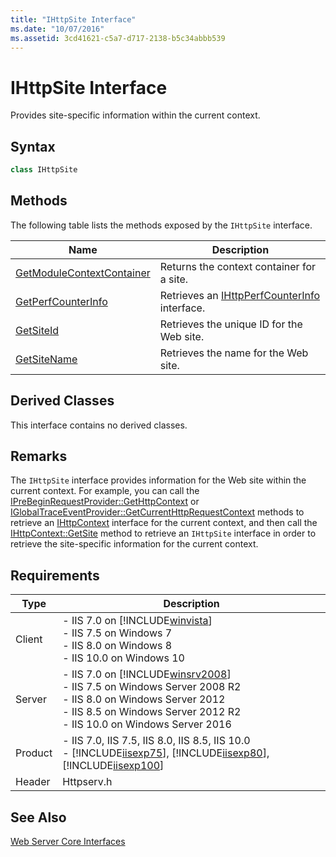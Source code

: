 ```yaml
---
title: "IHttpSite Interface"
ms.date: "10/07/2016"
ms.assetid: 3cd41621-c5a7-d717-2138-b5c34abbb539
---
```

# IHttpSite Interface
Provides site-specific information within the current context.  
  
## Syntax  
  
```cpp  
class IHttpSite  
```  
  
## Methods  
 The following table lists the methods exposed by the `IHttpSite` interface.  
  
|Name|Description|  
|----------|-----------------|  
|[GetModuleContextContainer](../../web-development-reference/native-code-api-reference/ihttpsite-getmodulecontextcontainer-method.md)|Returns the context container for a site.|  
|[GetPerfCounterInfo](../../web-development-reference/native-code-api-reference/ihttpsite-getperfcounterinfo-method.md)|Retrieves an [IHttpPerfCounterInfo](../../web-development-reference/native-code-api-reference/ihttpperfcounterinfo-interface.md) interface.|  
|[GetSiteId](../../web-development-reference/native-code-api-reference/ihttpsite-getsiteid-method.md)|Retrieves the unique ID for the Web site.|  
|[GetSiteName](../../web-development-reference/native-code-api-reference/ihttpsite-getsitename-method.md)|Retrieves the name for the Web site.|  
  
## Derived Classes  
 This interface contains no derived classes.  
  
## Remarks  
 The `IHttpSite` interface provides information for the Web site within the current context. For example, you can call the [IPreBeginRequestProvider::GetHttpContext](../../web-development-reference/native-code-api-reference/iprebeginrequestprovider-gethttpcontext-method.md) or [IGlobalTraceEventProvider::GetCurrentHttpRequestContext](../../web-development-reference/native-code-api-reference/iglobaltraceeventprovider-getcurrenthttprequestcontext-method.md) methods to retrieve an [IHttpContext](../../web-development-reference/native-code-api-reference/ihttpcontext-interface.md) interface for the current context, and then call the [IHttpContext::GetSite](../../web-development-reference/native-code-api-reference/ihttpcontext-getsite-method.md) method to retrieve an `IHttpSite` interface in order to retrieve the site-specific information for the current context.  
  
## Requirements  
  
|Type|Description|  
|----------|-----------------|  
|Client|-   IIS 7.0 on [!INCLUDE[winvista](../../wmi-provider/includes/winvista-md.md)]<br />-   IIS 7.5 on Windows 7<br />-   IIS 8.0 on Windows 8<br />-   IIS 10.0 on Windows 10|  
|Server|-   IIS 7.0 on [!INCLUDE[winsrv2008](../../wmi-provider/includes/winsrv2008-md.md)]<br />-   IIS 7.5 on Windows Server 2008 R2<br />-   IIS 8.0 on Windows Server 2012<br />-   IIS 8.5 on Windows Server 2012 R2<br />-   IIS 10.0 on Windows Server 2016|  
|Product|-   IIS 7.0, IIS 7.5, IIS 8.0, IIS 8.5, IIS 10.0<br />-   [!INCLUDE[iisexp75](../../web-development-reference/native-code-api-reference/includes/iisexp75-md.md)], [!INCLUDE[iisexp80](../../web-development-reference/native-code-api-reference/includes/iisexp80-md.md)], [!INCLUDE[iisexp100](../../web-development-reference/native-code-api-reference/includes/iisexp100-md.md)]|  
|Header|Httpserv.h|  
  
## See Also  
 [Web Server Core Interfaces](../../web-development-reference/native-code-api-reference/web-server-core-interfaces.md)